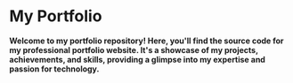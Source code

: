 # My Portfolio
**Welcome to my portfolio repository! Here, you'll find the source code for my professional portfolio website. It's a showcase of my projects, achievements, and skills, providing a glimpse into my expertise and passion for technology.**
